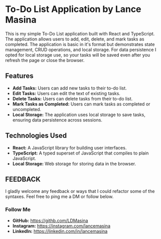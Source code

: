# To-Do List Application by Lance Masina

This is my simple To-Do List application built with React and TypeScript. The application allows users to add, edit, delete, and mark tasks as completed. The application is basic in it's format but demonstrates state management, CRUD operations, and local storage. For data persistence I opted for local storage use, so your tasks will be saved even after you refresh the page or close the browser.

## Features

- **Add Tasks:** Users can add new tasks to their to-do list.
- **Edit Tasks:** Users can edit the text of existing tasks.
- **Delete Tasks:** Users can delete tasks from their to-do list.
- **Mark Tasks as Completed:** Users can mark tasks as completed or uncompleted.
- **Local Storage:** The application uses local storage to save tasks, ensuring data persistence across sessions.

## Technologies Used

- **React:** A JavaScript library for building user interfaces.
- **TypeScript:** A typed superset of JavaScript that compiles to plain JavaScript.
- **Local Storage:** Web storage for storing data in the browser.

## FEEDBACK

I gladly welcome any feedback or ways that I could refactor some of the syntaxes. Feel free to ping me a DM or follow below.

### Follow Me
- **GitHub:** https://githb.com/LDMasina
- **Instagram:** https://instagram.com/lancemasina
- **LinkedIn:** https://linkedin.com/in/lancemasina
